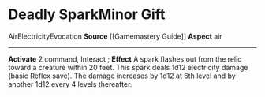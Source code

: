 ﻿---
element: Air
id: '1'
item_category: Relics
name: Deadly Spark
prerequisite: null
rarity: Common
school: Evocation
source: '[[DATABASE/source/Gamemastery Guide|Gamemastery Guide]]'
trait:
- '[[DATABASE/trait/Air|Air]]'
- '[[DATABASE/trait/Electricity|Electricity]]'
- '[[DATABASE/trait/Evocation|Evocation]]'
type: Relic Minor Gift

---
# Deadly Spark<span class="item-type">Minor Gift</span>

<span class="item-trait">Air</span><span class="item-trait">Electricity</span><span class="item-trait">Evocation</span>
**Source** [[Gamemastery Guide]]
**Aspect** air

---
**Activate** <span class="action-icon">2</span> command, Interact ; **Effect** A spark flashes out from the relic toward a creature within 20 feet. This spark deals 1d12 electricity damage (basic Reflex save). The damage increases by 1d12 at 6th level and by another 1d12 every 4 levels thereafter.